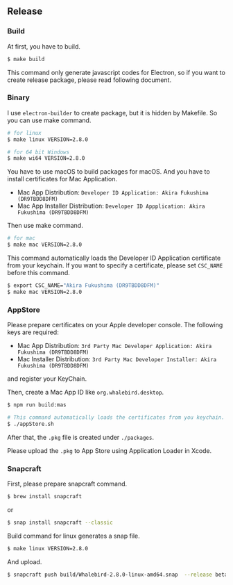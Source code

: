 ## Release
### Build
At first, you have to build.

```bash
$ make build
```

This command only generate javascript codes for Electron, so if you want to create release package, please read following document.

### Binary
I use `electron-builder` to create package, but it is hidden by Makefile. So you can use make command.

```bash
# for linux
$ make linux VERSION=2.8.0

# for 64 bit Windows
$ make wi64 VERSION=2.8.0
```

You have to use macOS to build packages for macOS.
And you have to install certificates for Mac Application.

- Mac App Distribution: `Developer ID Application: Akira Fukushima (DR9TBDD8DFM)`
- Mac App Installer Distribution: `Developer ID Appplication: Akira Fukushima (DR9TBDD8DFM)`

Then use make command.

```bash
# for mac
$ make mac VERSION=2.8.0
```
This command automatically loads the Developer ID Application certificate from your keychain.
If you want to specify a certificate, please set `CSC_NAME` before this command.


```bash
$ export CSC_NAME="Akira Fukushima (DR9TBDD8DFM)"
$ make mac VERSION=2.8.0
```

### AppStore

Please prepare certificates on your Apple developer console. The following keys are required:

- Mac App Distribution: `3rd Party Mac Developer Application: Akira Fukushima (DR9TBDD8DFM)`
- Mac Installer Distribution: `3rd Party Mac Developer Installer: Akira Fukushima (DR9TBDD8DFM)`

and register your KeyChain.

Then, create a Mac App ID like `org.whalebird.desktop`.

```bash
$ npm run build:mas

# This command automatically loads the certificates from you keychain.
$ ./appStore.sh
```

After that, the `.pkg` file is created under `./packages`.

Please upload the `.pkg` to App Store using Application Loader in Xcode.

### Snapcraft

First, please prepare snapcraft command.

```bash
$ brew install snapcraft
```
or

```bash
$ snap install snapcraft --classic
```

Build command for linux generates a snap file.

```bash
$ make linux VERSION=2.8.0
```

And upload.

```bash
$ snapcraft push build/Whalebird-2.8.0-linux-amd64.snap  --release beta
```
